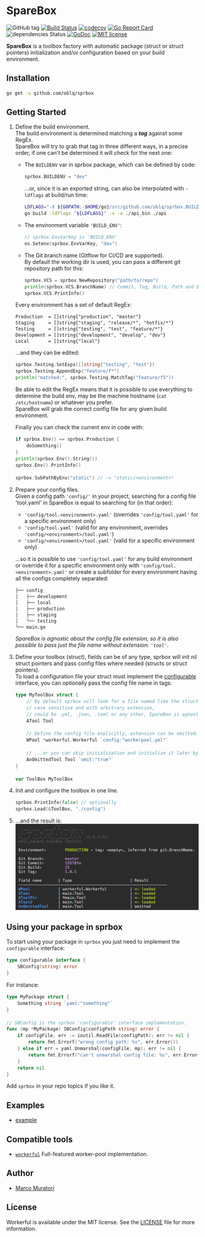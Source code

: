 # SpareBox 

![GitHub tag](https://img.shields.io/github/tag/oblq/sprbox.svg)
[![Build Status](https://travis-ci.org/oblq/sprbox.svg?branch=master)](https://travis-ci.org/oblq/sprbox)
[![codecov](https://codecov.io/gh/oblq/sprbox/branch/master/graph/badge.svg)](https://codecov.io/gh/oblq/sprbox)
[![Go Report Card](https://goreportcard.com/badge/github.com/oblq/sprbox)](https://goreportcard.com/report/github.com/oblq/sprbox)
![dependencies Status](https://img.shields.io/badge/dependencies-none-brightgreen.svg)
[![GoDoc](https://godoc.org/github.com/oblq/sprbox?status.svg)](https://godoc.org/github.com/oblq/sprbox)
[![MIT license](https://img.shields.io/badge/License-MIT-blue.svg)](https://lbesson.mit-license.org/)

**SpareBox** is a toolbox factory with automatic package (struct or struct pointers) initialization and/or configuration based on your build environment.

## Installation

```sh
go get -u github.com/oblq/sprbox
```

## Getting Started

1. Define the build environment.  
    The build environment is determined matching a ***tag*** against some RegEx.  
    SpareBox will try to grab that tag in three different ways, in a precise order, if one can't be determined it will check for the next one:
    
    - The `BUILDENV` var in sprbox package, which can be defined by code:
        ```go
        sprbox.BUILDENV = "dev"
        ```
        ...or, since it is an exported string, can also be interpolated with `-ldflags` at build/run time:  
        ```bash
        LDFLAGS="-X ${GOPATH:-$HOME/go}/src/github.com/oblq/sprbox.BUILDENV=develop"
        go build -ldflags "${LDFLAGS}" -v -o ./api_bin ./api
        ```
    
    - The environment variable `'BUILD_ENV'`:
        ```go
        // sprbox.EnvVarKey is 'BUILD_ENV'
        os.Setenv(sprbox.EnvVarKey, "dev")
        ```
    
    - The Git branch name (Gitflow for CI/CD are supported).  
    By default the working dir is used, you can pass a different git repository path for this:  
        ```go
        sprbox.VCS = sprbox.NewRepository("path/to/repo")
        println(sprbox.VCS.BranchName) // Commit, Tag, Build, Path and Error
        sprbox.VCS.PrintInfo()
        ```  
    
    Every environment has a set of default RegEx:
    
    ```
    Production  = []string{"production", "master"}
    Staging     = []string{"staging", "release/*", "hotfix/*"}
    Testing     = []string{"testing", "test", "feature/*"}
    Development = []string{"development", "develop", "dev"}
    Local       = []string{"local"}
    ```
    
    ...and they can be edited:
    
    ```go
    sprbox.Testing.SetExps([]string{"testing", "test"})
    sprbox.Testing.AppendExp("feature/f*")
    println("matched:", sprbox.Testing.MatchTag("feature/f5"))
    ```  
    
    Be able to edit the RegEx means that it is possible to use everything to determine the build env, may be the machine hostname (`cat /etc/hostname`) or whatever you prefer.  
    SpareBox will grab the correct config file for any given build environment.  
    
    Finally you can check the current env in code with:
    
    ```go
    if sprbox.Env() == sprbox.Production { 
    	doSomething() 
    }
    println(sprbox.Env().String())
    sprbox.Env().PrintInfo()
    
    sprbox.SubPathByEnv("static") // -> "static/<environment>"
    ```
     
2. Prepare your config files.  
    Given a config path `'config/'` in your project, searching for a config file 'tool.yaml' in SpareBox is equal to searching for (in that order):
    - `'config/tool.<environment>.yaml'` (overrides `'config/tool.yaml'` for a specific environment only)
    - `'config/tool.yaml'` (valid for any environment, overrides `'config/<environment>/tool.yaml'`)
    - `'config/<environment>/tool.yaml'` (valid for a specific environment only)

    ...so it is possible to use `'config/tool.yaml'` for any build environment or override it for a specific environment only with `'config/tool.<environment>.yaml'` or create a subfolder for every environment having all the configs completely separated:  
    ```
    ├── config
    │   ├── development
    │   ├── local
    │   ├── production
    │   ├── staging
    │   └── testing
    └── main.go
    ```
    *SpareBox is agnostic about the config file extension, so it is also possible to pass just the file name without extension: `'tool'`*.
    
3. Define your toolbox (struct), fields can be of any type, sprbox will init nil struct pointers and pass config files where needed (structs or struct pointers).  
To load a configuration file your struct must implement the [configurable](#using-your-package-in-sprbox) interface, you can optionally pass the config file name in tags:  
    ```go
    type MyToolBox struct {
        // By default sprbox will look for a file named like the struct field (ATool),
        // case sensitive and with arbitrary extension, 
        // could be .yml, .json, .toml or any other, SpareBox is agnostic.
        ATool Tool
    
        // Define the config file explicitly, extension can be omitted.    
        WPool *workerful.Workerful `config:"workerpool.yml"`
    
        // ...or you can skip initialization and initialize it later by code
        AnOmittedTool Tool `omit:"true"`
    }
    
    var ToolBox MyToolBox
    ```

4. Init and configure the toolbox in one line.  

    ```go
    sprbox.PrintInfo(false) // optionally
    sprbox.Load(&ToolBox, "./config")
    ```

5. ...and the result is:  
![loading](./infoscreen.png)

## Using your package in sprbox

To start using your package in `sprbox` you just need to implement the `configurable` interface:

```go
type configurable interface {
	SBConfig(string) error
}
```

For instance:

```go
type MyPackage struct {
	Something string `yaml:"something"`
}

// SBConfig is the sprbox 'configurable' interface implementation.
func (mp *MyPackage) SBConfig(configPath string) error {
	if configFile, err := ioutil.ReadFile(configPath); err != nil {
		return fmt.Errorf("wrong config path: %s", err.Error())
	} else if err = yaml.Unmarshal(configFile, mp); err != nil {
		return fmt.Errorf("can't unmarshal config file: %s", err.Error())
	}
	return nil
}
```
    
Add `sprbox` in your repo topics if you like it.

## Examples
- [example](example)

## Compatible tools

- [`workerful`](https://github.com/oblq/workerful) Full-featured worker-pool implementation.

## Author

- [Marco Muratori](mailto:marcomrtr@gmail.com) 

## License

Workerful is available under the MIT license. See the [LICENSE](./LICENSE) file for more information.
